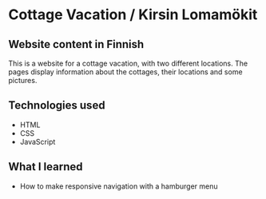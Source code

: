 # Cottage Vacation / Kirsin Lomamökit

## Website content in Finnish

This is a website for a cottage vacation, with two different locations. The pages display information about the cottages, their locations and some pictures.

## Technologies used

- HTML
- CSS
- JavaScript

## What I learned

- How to make responsive navigation with a hamburger menu
